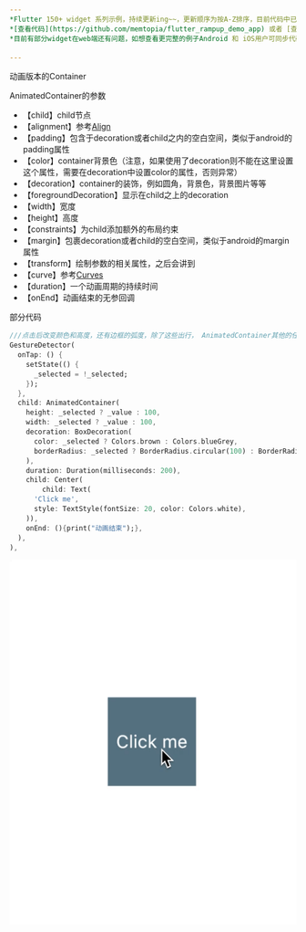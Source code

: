 ```yaml
---
*Flutter 150+ widget 系列示例，持续更新ing~~，更新顺序为按A-Z排序，目前代码中已包含150+个示例。*<br>
*[查看代码](https://github.com/memtopia/flutter_rampup_demo_app) 或者 [查看web完整示例](https://memtopia.github.io)*<br>
*目前有部分widget在web端还有问题，如想查看更完整的例子Android 和 iOS用户可同步代码后编译安装到手机上查看*

---
```



动画版本的Container<br>

AnimatedContainer的参数
* 【child】child节点
* 【alignment】参考[Align](https://juejin.im/post/5e79aeba6fb9a07cda099648)
* 【padding】包含于decoration或者child之内的空白空间，类似于android的padding属性
* 【color】container背景色（注意，如果使用了decoration则不能在这里设置这个属性，需要在decoration中设置color的属性，否则异常）
* 【decoration】container的装饰，例如圆角，背景色，背景图片等等
* 【foregroundDecoration】显示在child之上的decoration
* 【width】宽度
* 【height】高度
* 【constraints】为child添加额外的布局约束
* 【margin】包裹decoration或者child的空白空间，类似于android的margin属性
* 【transform】绘制参数的相关属性，之后会讲到
* 【curve】参考[Curves](https://api.flutter-io.cn/flutter/animation/Curves-class.html)
* 【duration】一个动画周期的持续时间
* 【onEnd】动画结束的无参回调

部分代码

```dart
///点击后改变颜色和高度，还有边框的弧度，除了这些出行， AnimatedContainer其他的任何属性改变都会有动画效果
GestureDetector(
  onTap: () {
    setState(() {
      _selected = !_selected;
    });
  },
  child: AnimatedContainer(
    height: _selected ? _value : 100,
    width: _selected ? _value : 100,
    decoration: BoxDecoration(
      color: _selected ? Colors.brown : Colors.blueGrey,
      borderRadius: _selected ? BorderRadius.circular(100) : BorderRadius.circular(0),
    ),
    duration: Duration(milliseconds: 200),
    child: Center(
        child: Text(
      'Click me',
      style: TextStyle(fontSize: 20, color: Colors.white),
    )),
    onEnd: (){print("动画结束");},
  ),
),

```
![AnimatedContainer](https://github.com/memtopia/flutter_rampup/raw/master/images/AnimatedContainer.gif)

